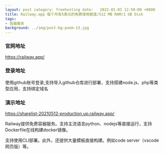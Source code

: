 ```yaml
---
layout: post category: freehosting date:   2022-01-03 12:50:00 +0800
title: Railway.app 每个月有5美元的免费使用额度/512 MB RAM/1 GB Disk
tags:
- 容器服务
background: ../img/post-bg-poem-13.jpg
---
```



### 官网地址
https://railway.app/

### 登录地址
使用github账号登录,支持导入github仓库进行部署，支持搭建node.js、php等类型应用，支持绑定域名

### 演示地址
https://sharelist-20210512-production.up.railway.app/


Railway提供免费容器服务。支持主流语言python、nodejs等直接运行，支持Dockerfile在线构建docker镜像。

支持使用CLI部署。此外，还提供大量模板直接构建。例如code server（vscode网页版）等。